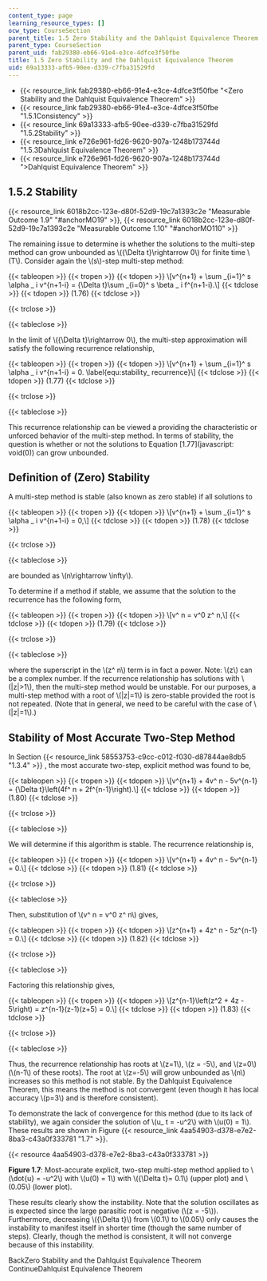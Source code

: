 ```yaml
---
content_type: page
learning_resource_types: []
ocw_type: CourseSection
parent_title: 1.5 Zero Stability and the Dahlquist Equivalence Theorem
parent_type: CourseSection
parent_uid: fab29380-eb66-91e4-e3ce-4dfce3f50fbe
title: 1.5 Zero Stability and the Dahlquist Equivalence Theorem
uid: 69a13333-afb5-90ee-d339-c7fba31529fd
---
```


*   {{< resource_link fab29380-eb66-91e4-e3ce-4dfce3f50fbe "\<Zero Stability and the Dahlquist Equivalence Theorem" >}}
*   {{< resource_link fab29380-eb66-91e4-e3ce-4dfce3f50fbe "1.5.1Consistency" >}}
*   {{< resource_link 69a13333-afb5-90ee-d339-c7fba31529fd "1.5.2Stability" >}}
*   {{< resource_link e726e961-fd26-9620-907a-1248b173744d "1.5.3Dahlquist Equivalence Theorem" >}}
*   {{< resource_link e726e961-fd26-9620-907a-1248b173744d "\>Dahlquist Equivalence Theorem" >}}

1.5.2 Stability
---------------

{{< resource_link 6018b2cc-123e-d80f-52d9-19c7a1393c2e "Measurable Outcome 1.9" "#anchorMO19" >}}, {{< resource_link 6018b2cc-123e-d80f-52d9-19c7a1393c2e "Measurable Outcome 1.10" "#anchorMO110" >}}

The remaining issue to determine is whether the solutions to the multi-step method can grow unbounded as \\({\\Delta t}\\rightarrow 0\\) for finite time \\(T\\). Consider again the \\(s\\)-step multi-step method:

{{< tableopen >}}
{{< tropen >}}
{{< tdopen >}}
\\\[v^{n+1} + \\sum \_{i=1}^ s \\alpha \_ i v^{n+1-i} = {\\Delta t}\\sum \_{i=0}^ s \\beta \_ i f^{n+1-i}.\\\]
{{< tdclose >}}
{{< tdopen >}}
(1.76)
{{< tdclose >}}

{{< trclose >}}

{{< tableclose >}}

In the limit of \\({\\Delta t}\\rightarrow 0\\), the multi-step approximation will satisfy the following recurrence relationship,

{{< tableopen >}}
{{< tropen >}}
{{< tdopen >}}
\\\[v^{n+1} + \\sum \_{i=1}^ s \\alpha \_ i v^{n+1-i} = 0. \\label{equ:stability\_ recurrence}\\\]
{{< tdclose >}}
{{< tdopen >}}
(1.77)
{{< tdclose >}}

{{< trclose >}}

{{< tableclose >}}

This recurrence relationship can be viewed a providing the characteristic or unforced behavior of the multi-step method. In terms of stability, the question is whether or not the solutions to Equation [1.77](javascript: void(0)) can grow unbounded.

Definition of (Zero) Stability
------------------------------

A multi-step method is stable (also known as zero stable) if all solutions to

{{< tableopen >}}
{{< tropen >}}
{{< tdopen >}}
\\\[v^{n+1} + \\sum \_{i=1}^ s \\alpha \_ i v^{n+1-i} = 0,\\\]
{{< tdclose >}}
{{< tdopen >}}
(1.78)
{{< tdclose >}}

{{< trclose >}}

{{< tableclose >}}

are bounded as \\(n\\rightarrow \\infty\\).

To determine if a method if stable, we assume that the solution to the recurrence has the following form,

{{< tableopen >}}
{{< tropen >}}
{{< tdopen >}}
\\\[v^ n = v^0 z^ n,\\\]
{{< tdclose >}}
{{< tdopen >}}
(1.79)
{{< tdclose >}}

{{< trclose >}}

{{< tableclose >}}

where the superscript in the \\(z^ n\\) term is in fact a power. Note: \\(z\\) can be a complex number. If the recurrence relationship has solutions with \\(|z|>1\\), then the multi-step method would be unstable. For our purposes, a multi-step method with a root of \\(|z|=1\\) is zero-stable provided the root is not repeated. (Note that in general, we need to be careful with the case of \\(|z|=1\\).)

Stability of Most Accurate Two-Step Method
------------------------------------------

In Section {{< resource_link 58553753-c9cc-c012-f030-d87844ae8db5 "1.3.4" >}} , the most accurate two-step, explicit method was found to be,

{{< tableopen >}}
{{< tropen >}}
{{< tdopen >}}
\\\[v^{n+1} + 4v^ n - 5v^{n-1} = {\\Delta t}\\left(4f^ n + 2f^{n-1}\\right).\\\]
{{< tdclose >}}
{{< tdopen >}}
(1.80)
{{< tdclose >}}

{{< trclose >}}

{{< tableclose >}}

We will determine if this algorithm is stable. The recurrence relationship is,

{{< tableopen >}}
{{< tropen >}}
{{< tdopen >}}
\\\[v^{n+1} + 4v^ n - 5v^{n-1} = 0.\\\]
{{< tdclose >}}
{{< tdopen >}}
(1.81)
{{< tdclose >}}

{{< trclose >}}

{{< tableclose >}}

Then, substitution of \\(v^ n = v^0 z^ n\\) gives,

{{< tableopen >}}
{{< tropen >}}
{{< tdopen >}}
\\\[z^{n+1} + 4z^ n - 5z^{n-1} = 0.\\\]
{{< tdclose >}}
{{< tdopen >}}
(1.82)
{{< tdclose >}}

{{< trclose >}}

{{< tableclose >}}

Factoring this relationship gives,

{{< tableopen >}}
{{< tropen >}}
{{< tdopen >}}
\\\[z^{n-1}\\left(z^2 + 4z - 5\\right) = z^{n-1}(z-1)(z+5) = 0.\\\]
{{< tdclose >}}
{{< tdopen >}}
(1.83)
{{< tdclose >}}

{{< trclose >}}

{{< tableclose >}}

Thus, the recurrence relationship has roots at \\(z=1\\), \\(z = -5\\), and \\(z=0\\) (\\(n-1\\) of these roots). The root at \\(z=-5\\) will grow unbounded as \\(n\\) increases so this method is not stable. By the Dahlquist Equivalence Theorem, this means the method is not convergent (even though it has local accuracy \\(p=3\\) and is therefore consistent).

To demonstrate the lack of convergence for this method (due to its lack of stability), we again consider the solution of \\(u\_ t = -u^2\\) with \\(u(0) = 1\\). These results are shown in Figure {{< resource_link 4aa54903-d378-e7e2-8ba3-c43a0f333781 "1.7" >}}.

{{< resource 4aa54903-d378-e7e2-8ba3-c43a0f333781 >}}

**Figure 1.7**: Most-accurate explicit, two-step multi-step method applied to \\(\\dot{u} = -u^2\\) with \\(u(0) = 1\\) with \\({\\Delta t}= 0.1\\) (upper plot) and \\(0.05\\) (lower plot).

These results clearly show the instability. Note that the solution oscillates as is expected since the large parasitic root is negative (\\(z = -5\\)). Furthermore, decreasing \\({\\Delta t}\\) from \\(0.1\\) to \\(0.05\\) only causes the instability to manifest itself in shorter time (though the same number of steps). Clearly, though the method is consistent, it will not converge because of this instability.

BackZero Stability and the Dahlquist Equivalence Theorem ContinueDahlquist Equivalence Theorem